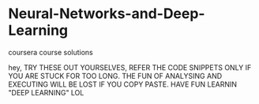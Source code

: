 # Neural-Networks-and-Deep-Learning
coursera course solutions

hey,
TRY THESE OUT YOURSELVES,
REFER THE CODE SNIPPETS ONLY IF YOU ARE STUCK FOR TOO LONG.
THE FUN OF ANALYSING AND EXECUTING WILL BE LOST IF YOU COPY PASTE.
HAVE FUN LEARNIN "DEEP LEARNING" LOL
